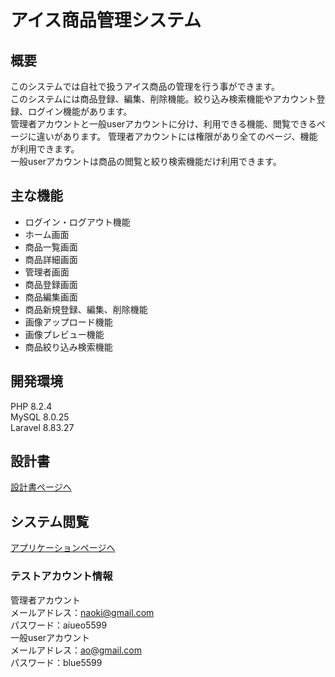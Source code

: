 # アイス商品管理システム
## 概要
このシステムでは自社で扱うアイス商品の管理を行う事ができます。<br>
このシステムには商品登録、編集、削除機能。絞り込み検索機能やアカウント登録、ログイン機能があります。<br>
管理者アカウントと一般userアカウントに分け、利用できる機能、閲覧できるページに違いがあります。
管理者アカウントには権限があり全てのページ、機能が利用できます。<br>
一般userアカウントは商品の閲覧と絞り検索機能だけ利用できます。
## 主な機能
- ログイン・ログアウト機能
- ホーム画面
- 商品一覧画面
- 商品詳細画面
- 管理者画面
- 商品登録画面
- 商品編集画面
- 商品新規登録、編集、削除機能
- 画像アップロード機能
- 画像プレビュー機能
- 商品絞り込み検索機能
## 開発環境
PHP 8.2.4<br>
MySQL 8.0.25<br>
Laravel 8.83.27
## 設計書
[設計書ページへ](https://docs.google.com/spreadsheets/d/1allEPvI2OA5Kp9c4mqwp3Ce_rh6B3Yeb/edit#gid=796158240)
## システム閲覧
[アプリケーションページへ](https://personal-task.herokuapp.com/login)
### テストアカウント情報
管理者アカウント<br>
メールアドレス：naoki@gmail.com<br>
パスワード：aiueo5599<br>
一般userアカウント<br>
メールアドレス：ao@gmail.com<br>
パスワード：blue5599




